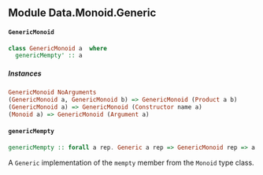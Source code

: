 ## Module Data.Monoid.Generic

#### `GenericMonoid`

``` purescript
class GenericMonoid a  where
  genericMempty' :: a
```

##### Instances
``` purescript
GenericMonoid NoArguments
(GenericMonoid a, GenericMonoid b) => GenericMonoid (Product a b)
(GenericMonoid a) => GenericMonoid (Constructor name a)
(Monoid a) => GenericMonoid (Argument a)
```

#### `genericMempty`

``` purescript
genericMempty :: forall a rep. Generic a rep => GenericMonoid rep => a
```

A `Generic` implementation of the `mempty` member from the `Monoid` type class.


